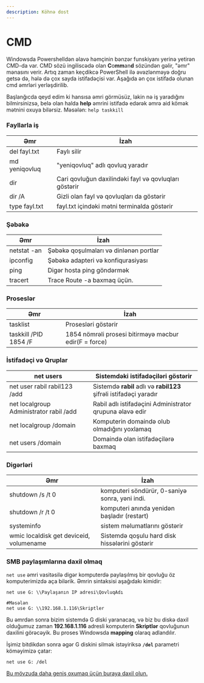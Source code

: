 ```yaml
---
description: Köhnə dost
---
```


# CMD

Windowsda Powershelldən əlavə həmçinin bənzər funskiyanı yerinə yetirən CMD-da var. CMD sözü ingiliscədə olan **C**o**mm**an**d** sözündən gəlir, "əmr" mənasını verir. Artıq zaman keçdikcə PowerShell ilə əvəzlənməyə doğru getsə də, hələ də çox sayda istifadəçisi var. Aşağıda ən çox istifadə olunan cmd əmrləri yerləşdirilib.

Başlanğıcda qeyd edim ki hansısa əmri görmüsüz, lakin nə iş yaradığını bilmirsinizsə, belə olan halda **help** əmrini istifadə edərək əmrə aid kömək mətnini oxuya bilərsiz. Məsələn: `help taskkill`

### Fayllarla iş

| **Əmr**       | **İzah**                                              |
| ------------- | ----------------------------------------------------- |
| del fayl.txt  | Faylı silir                                           |
| md yeniqovluq | "yeniqovluq" adlı qovluq yaradır                      |
| dir           | Cari qovluğun daxilindəki fayl və qovluqları göstərir |
| dir /A        | Gizli olan fayl və qovluqları da göstərir             |
| type fayl.txt | fayl.txt içindəki mətni terminalda göstərir           |

### Şəbəkə

| **Əmr**     | **İzah**                               |
| ----------- | -------------------------------------- |
| netstat -an | Şəbəkə qoşulmaları və dinlənən portlar |
| ipconfig    | Şəbəkə adapteri və konfiqurasiyası     |
| ping        | Digər hosta ping göndərmək             |
| tracert     | Trace Route -a baxmaq üçün.            |

### Proseslər

| **Əmr**               | **İzah**                                              |
| --------------------- | ----------------------------------------------------- |
| tasklist              | Prosesləri göstərir                                   |
| taskkill /PID 1854 /F | 1854 nömrəli prosesi bitirməyə məcbur edir(F = force) |

### İstifadəçi və Qruplar

| net users                               | Sistemdəki istifadəçiləri göstərir                                 |
| --------------------------------------- | ------------------------------------------------------------------ |
| net user rabil rabil123 /add            | Sistemdə **rabil** adlı və **rabil123** şifrəli istifadəçi yaradır |
| net localgroup Administrator rabil /add | Rabil adlı istifadəçini Administrator qrupuna əlavə edir           |
| net localgroup /domain                  | Komputerin domaində olub olmadığını yoxlamaq                       |
| net users /domain                       | Domaində olan istifadəçilərə baxmaq                                |

### Digərləri

| **Əmr**                                 | **İzah**                                       |
| --------------------------------------- | ---------------------------------------------- |
| shutdown /s /t 0                        | komputeri söndürür, 0-saniyə sonra, yəni indi. |
| shutdown /r /t 0                        | komputeri anında yenidən başladır (restart)    |
| systeminfo                              | sistem məlumatlarını göstərir                  |
| wmic localdisk get deviceid, volumename | Sistemdə qoşulu hard disk hissələrini göstərir |

### SMB paylaşımlarına daxil olmaq

`net use` əmri vasitəsilə digər komputerdə paylaşılmış bir qovluğu öz komputerimizdə aça bilərik. Əmrin sintaksisi aşağıdakı kimidir:

```
net use G: \\Paylaşanın IP adresi\QovluqAdı

#Məsələn
net use G: \\192.168.1.116\Skriptler
```

Bu əmrdən sonra bizim sistemdə G diski yaranacaq, və biz bu diskə daxil olduğumuz zaman **192.168.1.116** adresli komputerin **Skriptlər** qovluğunun daxilini görəcəyik. Bu proses Windowsda **mapping** olaraq adlandılır.

İşimiz bitdikdən sonra əgər G diskini silmək istəyiriksə **`/del`** parametri köməyimizə çatar:

```
net use G: /del
```

[Bu mövzuda daha geniş oxumaq üçün buraya daxil olun.](https://docs.microsoft.com/en-us/previous-versions/windows/it-pro/windows-server-2012-r2-and-2012/gg651155\(v=ws.11\))

